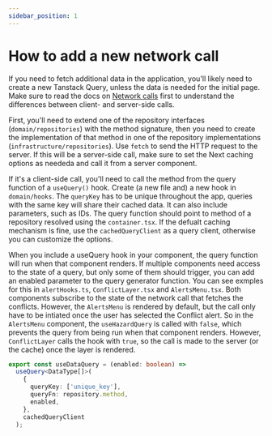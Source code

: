 ```yaml
---
sidebar_position: 1
---
```


# How to add a new network call

If you need to fetch additional data in the application, you'll likely need to create a new Tanstack Query, unless the data is needed for the initial page. Make sure to read the docs on [Network calls](/docs/frontend/network_calls) first to understand the differences between client- and server-side calls.

First, you'll need to extend one of the repository interfaces (`domain/repositories`) with the method signature, then you need to create the implementation of that method in one of the repository implementations (`infrastructure/repositories`). Use `fetch` to send the HTTP request to the server. If this will be a server-side call, make sure to set the Next caching options as neededa and call it from a server component.

If it's a client-side call, you'll need to call the method from the query function of a `useQuery()` hook. Create (a new file and) a new hook in `domain/hooks`. The `queryKey` has to be unique throughout the app, queries with the same key will share their cached data. It can also include parameters, such as IDs. The query function should point to method of a repository resolved using the `container.tsx`. If the defualt caching mechanism is fine, use the `cachedQueryClient` as a query client, otherwise you can customize the options.

When you include a useQuery hook in your component, the query function will run when that component renders. If multiple components need access to the state of a query, but only some of them should trigger, you can add an enabled parameter to the query generator function. You can see exmples for this in `alertHooks.ts`, `ConflictLayer.tsx` and `AlertsMenu.tsx`. Both components subscribe to the state of the network call that fetches the conflicts. However, the `AlertsMenu` is rendered by default, but the call only have to be intiated once the user has selected the Conflict alert. So in the `AlertsMenu` component, the `useHazardQuery` is called with `false`, which prevents the query from being run when that component renders. However, `ConflictLayer` calls the hook with `true`, so the call is made to the server (or the cache) once the layer is rendered.

```typescript
export const useDataQuery = (enabled: boolean) =>
  useQuery<DataType[]>(
    {
      queryKey: ['unique_key'],
      queryFn: repository.method,
      enabled,
    },
    cachedQueryClient
  );
```